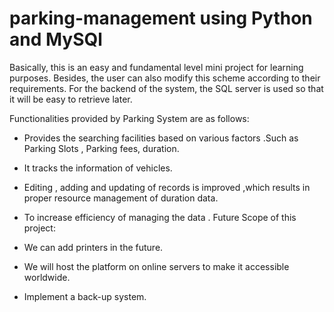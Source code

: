 # parking-management using Python and MySQl

Basically, this is an easy and fundamental level mini project for learning
purposes. Besides, the user can also modify this scheme according to
their requirements. For the backend of the system, the SQL server is
used so that it will be easy to retrieve later.

Functionalities provided by Parking System are as follows:

+ Provides the searching facilities based on various factors .Such
as Parking Slots , Parking fees, duration.
+ It tracks the information of vehicles.
+ Editing , adding and updating of records is improved ,which
results in proper resource management of duration data.
+ To increase efficiency of managing the data .
Future Scope of this project:
+ We can add printers in the future.
+ We will host the platform on online servers to make it accessible
worldwide.

+ Implement a back-up system.
